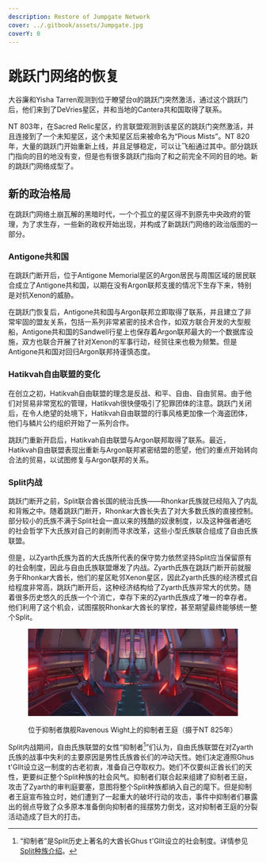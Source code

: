 ```yaml
---
description: Restore of Jumpgate Network
cover: ../.gitbook/assets/Jumpgate.jpg
coverY: 0
---
```


# 跳跃门网络的恢复

大谷廉和Yisha Tarren观测到位于瞭望台α的跳跃门突然激活，通过这个跳跃门后，他们来到了DeVries星区，并和当地的Cantera共和国取得了联系。

NT 803年，在Sacred Relic星区，约言联盟观测到该星区的跳跃门突然激活，并且连接到了一个未知星区，这个未知星区后来被命名为“Pious Mists”。NT 820年，大量的跳跃门开始重新上线，并且足够稳定，可以让飞船通过其中。部分跳跃门指向的目的地没有变，但是也有很多跳跃门指向了和之前完全不同的目的地。新的跳跃门网络成型了。

## 新的政治格局

在跳跃门网络土崩瓦解的黑暗时代，一个个孤立的星区得不到原先中央政府的管理，为了求生存，一些新的政权开始出现，并构成了新跳跃门网络的政治版图的一部分。

### Antigone共和国

在跳跃门断开后，位于Antigone Memorial星区的Argon居民与周围区域的居民联合成立了Antigone共和国，以期在没有Argon联邦支援的情况下生存下来，特别是对抗Xenon的威胁。

在跳跃门恢复后，Antigone共和国与Argon联邦立即取得了联系，并且建立了非常牢固的盟友关系，包括一系列非常紧密的技术合作，如双方联合开发的大型舰船，Antigone共和国的Sandwell行星上也保存着Argon联邦最大的一个数据库设施，双方也联合开展了针对Xenon的军事行动，经贸往来也极为频繁。但是Antigone共和国对回归Argon联邦持谨慎态度。

### Hatikvah自由联盟的变化

在创立之初，Hatikvah自由联盟的理念是反战、和平、自由、自由贸易。由于他们对贸易非常宽松的管理，Hatikvah很快便吸引了犯罪团体的注意。跳跃门关闭后，在令人绝望的处境下，Hatikvah自由联盟的行事风格更加像一个海盗团体，他们与鳞片公约组织开始了一系列合作。

跳跃门重新开启后，Hatikvah自由联盟与Argon联邦取得了联系。最近，Hatikvah自由联盟表现出重新与Argon联邦紧密结盟的愿望，他们的重点开始转向合法的贸易，以试图修复与Argon联邦的关系。

### Split内战

跳跃门断开之前，Split联合酋长国的统治氏族——Rhonkar氏族就已经陷入了内乱和背叛之中。随着跳跃门断开，Rhonkar大酋长失去了对大多数氏族的直接控制。部分较小的氏族不满于Split社会一直以来的残酷的奴隶制度，以及这种强者通吃的社会哲学下大氏族对自己的剥削而寻求改革，这些小型氏族联合组成了自由氏族联盟。

但是，以Zyarth氏族为首的大氏族所代表的保守势力依然坚持Split应当保留原有的社会制度，因此与自由氏族联盟爆发了内战。Zyarth氏族在跳跃门断开前就服务于Rhonkar大酋长，他们的星区毗邻Xenon星区，因此Zyarth氏族的经济模式自给程度非常高，跳跃门断开后，这种经济结构给了Zyarth氏族非常大的优势。随着很多历史悠久的氏族一个个消亡，幸存下来的Zyarth氏族成了唯一的幸存者。他们利用了这个机会，试图摆脱Rhonkar大酋长的掌控，甚至期望最终能够统一整个Split。

<figure><img src="../.gitbook/assets/SPL CUB.webp" alt=""><figcaption><p>位于抑制者旗舰Ravenous Wight上的抑制者王庭（摄于NT 825年）</p></figcaption></figure>

Split内战期间，自由氏族联盟的女性“抑制者[^1]”们认为，自由氏族联盟在对Zyarth氏族的战事中失利的主要原因是男性氏族酋长们的冲动天性。她们决定遵照Ghus t'Gllt设立这一制度的古老初衷，准备自己夺取权力。她们不仅要纠正酋长们的天性，更要纠正整个Split种族的社会风气。抑制者们联合起来组建了抑制者王庭，攻击了Zyarth的审判庭要塞，意图将整个Split种族都纳入自己的麾下。但是抑制者王庭宣布独立时，她们遭到了一起重大的破坏行动的攻击，事件中抑制者们暴露出的弱点导致了众多原本准备倒向抑制者的摇摆势力倒戈，这对抑制者王庭的分裂活动造成了巨大的打击。

[^1]: “抑制者”是Split历史上著名的大酋长Ghus t'Gllt设立的社会制度。详情参见[Split种族介绍](../zhong-zu-jie-shao/split.md)。
